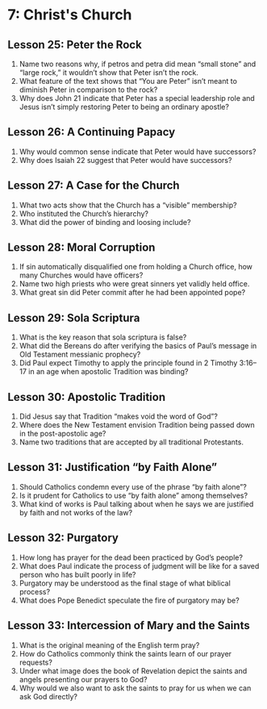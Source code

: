 # 7: Christ's Church

## Lesson 25: Peter the Rock

1. Name two reasons why, if petros and petra did mean “small stone” and “large rock,” it wouldn’t show that Peter isn’t the rock.
2. What feature of the text shows that “You are Peter” isn’t meant to diminish Peter in comparison to the rock?
3. Why does John 21 indicate that Peter has a special leadership role and Jesus isn’t simply restoring Peter to being an ordinary apostle?

## Lesson 26: A Continuing Papacy

1. Why would common sense indicate that Peter would have successors?
2. Why does Isaiah 22 suggest that Peter would have successors?

## Lesson 27: A Case for the Church

1. What two acts show that the Church has a “visible” membership?
2. Who instituted the Church’s hierarchy?
3. What did the power of binding and loosing include?

## Lesson 28: Moral Corruption

1. If sin automatically disqualified one from holding a Church office, how many Churches would have officers?
2. Name two high priests who were great sinners yet validly held office.
3. What great sin did Peter commit after he had been appointed pope?

## Lesson 29: Sola Scriptura

1. What is the key reason that sola scriptura is false?
2. What did the Bereans do after verifying the basics of Paul’s message in Old Testament messianic prophecy?
3. Did Paul expect Timothy to apply the principle found in 2 Timothy 3:16–17 in an age when apostolic Tradition was binding?

## Lesson 30: Apostolic Tradition

1. Did Jesus say that Tradition “makes void the word of God”?
2. Where does the New Testament envision Tradition being passed down in the post-apostolic age?
3. Name two traditions that are accepted by all traditional Protestants.

## Lesson 31: Justification “by Faith Alone”

1. Should Catholics condemn every use of the phrase “by faith alone”? 
2. Is it prudent for Catholics to use “by faith alone” among themselves? 
3. What kind of works is Paul talking about when he says we are justified by faith and not works of the law?

## Lesson 32: Purgatory

1. How long has prayer for the dead been practiced by God’s people?
2. What does Paul indicate the process of judgment will be like for a saved person who has built poorly in life?
3. Purgatory may be understood as the final stage of what biblical process?
4. What does Pope Benedict speculate the fire of purgatory may be?

## Lesson 33: Intercession of Mary and the Saints

1. What is the original meaning of the English term pray?
2. How do Catholics commonly think the saints learn of our prayer requests?
3. Under what image does the book of Revelation depict the saints and angels presenting our prayers to God?
4. Why would we also want to ask the saints to pray for us when we can ask God directly?
